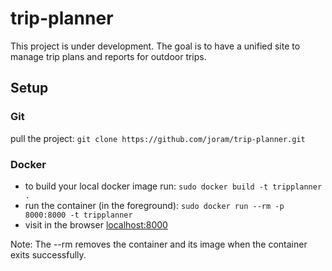 # trip-planner
This project is under development. The goal is to have a unified site to manage trip plans and reports for outdoor trips.

## Setup

### Git
pull the project: `git clone https://github.com/joram/trip-planner.git`

### Docker
- to build your local docker image run: `sudo docker build -t tripplanner .`
- run the container (in the foreground): `sudo docker run --rm -p 8000:8000 -t tripplanner`
- visit in the browser <a href="localhost:8000">localhost:8000</a>

Note: The --rm removes the container and its image when the container exits successfully.
